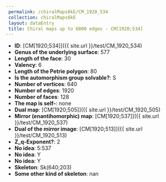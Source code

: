 ```yaml
--- 
 permalink: /chiralMaps6kE/CM_1920_534 
 collection: chiralMaps6kE
 layout: dataEntry
 title: Chiral maps up to 6000 edges - CM[1920;534]
---
```


- **ID**: [CM[1920;534]]({{ site.url }}/test/CM_1920_534)
- **Genus of the underlying surface**: 577
- **Length of the face**: 30
- **Valency**: 6
- **Length of the Petrie polygon**: 80
- **Is the automorphism group solvable?**: S
- **Number of vertices**: 640
- **Number of edges**: 1920
- **Number of faces**: 128
- **The map is self-**: none
- **Dual map**: [CM[1920;505]]({{ site.url }}/test/CM_1920_505)
- **Mirror (enantihomorphic) map**: [CM[1920;537]]({{ site.url }}/test/CM_1920_537)
- **Dual of the mirror image**: [CM[1920;513]]({{ site.url }}/test/CM_1920_513)
- **Z_q-Exponent?**: 2
- **No idea**:  5:537
- **No idea**: Y
- **No idea**: Y
- **Skeleton**: Sk(640;203)
- **Some other kind of skeleton**: nan
